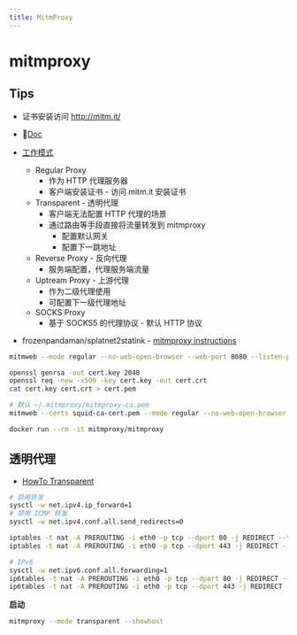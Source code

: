 ```yaml
---
title: MitmProxy
---
```


# mitmproxy

## Tips
* 证书安装访问 http://mitm.it/
* [Doc](http://docs.mitmproxy.org/en/stable/)

* [工作模式](https://docs.mitmproxy.org/stable/concepts-modes/)
  * Regular Proxy
    * 作为 HTTP 代理服务器
    * 客户端安装证书 - 访问 mitm.it 安装证书
  * Transparent - 透明代理
    * 客户端无法配置 HTTP 代理的场景
    * 通过路由等手段直接将流量转发到 mitmproxy
      * 配置默认网关
      * 配置下一跳地址
  * Reverse Proxy - 反向代理
    * 服务端配置，代理服务端流量
  * Uptream Proxy - 上游代理
    * 作为二级代理使用
    * 可配置下一级代理地址
  * SOCKS Proxy
    * 基于 SOCKS5 的代理协议 - 默认 HTTP 协议
* frozenpandaman/splatnet2statink - [mitmproxy instructions](https://github.com/frozenpandaman/splatnet2statink/wiki/mitmproxy-instructions)

```bash
mitmweb --mode regular --no-web-open-browser --web-port 8080 --listen-port 8888

openssl genrsa -out cert.key 2048
openssl req -new -x509 -key cert.key -out cert.crt
cat cert.key cert.crt > cert.pem

# 默认 ~/.mitmproxy/mitmproxy-ca.pem
mitmweb --certs squid-ca-cert.pem --mode regular --no-web-open-browser --web-port 8080 --listen-port 8888

docker run --rm -it mitmproxy/mitmproxy
```

## 透明代理
* [HowTo Transparent](https://docs.mitmproxy.org/stable/howto-transparent/)
```bash
# 启用转发
sysctl -w net.ipv4.ip_forward=1
# 禁用 ICMP 转发
sysctl -w net.ipv4.conf.all.send_redirects=0

iptables -t nat -A PREROUTING -i eth0 -p tcp --dport 80 -j REDIRECT --to-port 8080
iptables -t nat -A PREROUTING -i eth0 -p tcp --dport 443 -j REDIRECT --to-port 8080

# IPv6
sysctl -w net.ipv6.conf.all.forwarding=1
ip6tables -t nat -A PREROUTING -i eth0 -p tcp --dport 80 -j REDIRECT --to-port 8080
ip6tables -t nat -A PREROUTING -i eth0 -p tcp --dport 443 -j REDIRECT --to-port 8080
```

__启动__

```bash
mitmproxy --mode transparent --showhost
```
